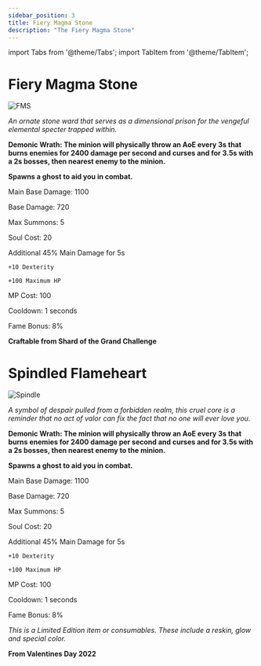 ```yaml
---
sidebar_position: 3
title: Fiery Magma Stone
description: "The Fiery Magma Stone"
---
```


import Tabs from '@theme/Tabs';
import TabItem from '@theme/TabItem';

<Tabs>
  <TabItem value="Fiery Magma Stone" label="Fiery Magma Stone" default>

# Fiery Magma Stone

![FMS](https://cdn.discordapp.com/attachments/1187552567295758487/1190508901838356563/Fiery_Magma_Stone.png?ex=65a20ed0&is=658f99d0&hm=fbf81dca2f7193ebe342b75a12dd2735da439efaf967691ee6cc124015b3ba1e&)

<i>An ornate stone ward that serves as a dimensional prison for the vengeful elemental specter trapped within.</i>

**Demonic Wrath: The minion will physically throw an AoE every 3s that burns enemies for 2400 damage per second and curses and for 3.5s with a 2s bosses, then nearest enemy to the minion.**

**Spawns a ghost to aid you in combat.**

Main Base Damage: 1100

Base Damage: 720

Max Summons: 5

Soul Cost: 20

Additional 45% Main Damage for 5s

    +10 Dexterity

    +100 Maximum HP

MP Cost: 100

Cooldown: 1 seconds

Fame Bonus: 8%

**Craftable from Shard of the Grand Challenge**

  </TabItem>
  <TabItem value="Spindled Flameheart" label="Spindled Flameheart">

# Spindled Flameheart

![Spindle](https://vwiki.valorserver.com/api/item/picture/spindled%20flameheart)

<i>A symbol of despair pulled from a forbidden realm, this cruel core is a reminder that no act of valor can fix the fact that no one will ever love you.</i>

**Demonic Wrath: The minion will physically throw an AoE every 3s that burns enemies for 2400 damage per second and curses and for 3.5s with a 2s bosses, then nearest enemy to the minion.**

**Spawns a ghost to aid you in combat.**

Main Base Damage: 1100

Base Damage: 720

Max Summons: 5

Soul Cost: 20

Additional 45% Main Damage for 5s

    +10 Dexterity

    +100 Maximum HP

MP Cost: 100

Cooldown: 1 seconds

Fame Bonus: 8%

*This is a Limited Edition item or consumables. These include a reskin, glow and special color.*

**From Valentines Day 2022**

  </TabItem>
</Tabs>
